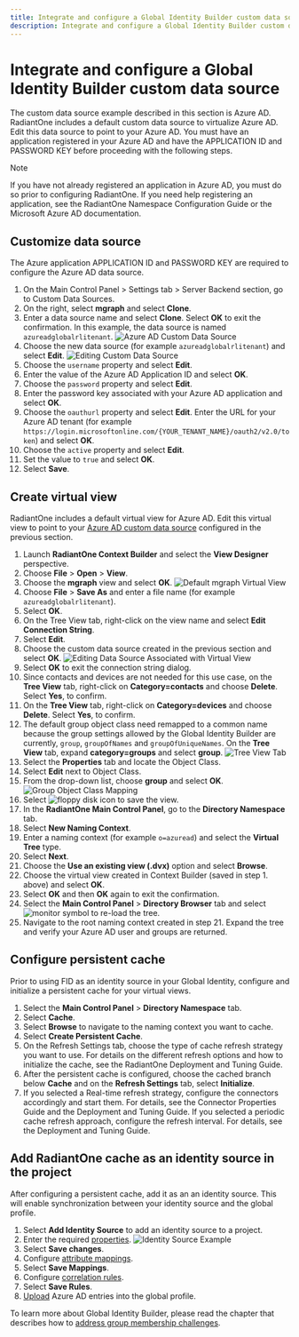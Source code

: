 ```yaml
---
title: Integrate and configure a Global Identity Builder custom data source
description: Integrate and configure a Global Identity Builder custom data source
---
```


# Integrate and configure a Global Identity Builder custom data source

The custom data source example described in this section is Azure AD. RadiantOne includes a default custom data source to virtualize Azure AD. Edit this data source to point to your Azure AD. You must have an application registered in your Azure AD and have the APPLICATION ID and PASSWORD KEY before proceeding with the following steps.

>[!note]
>If you have not already registered an application in Azure AD, you must do so prior to configuring RadiantOne. If you need help registering an application, see the RadiantOne Namespace Configuration Guide or the Microsoft Azure AD documentation.

## Customize data source

The Azure application APPLICATION ID and PASSWORD KEY are required to configure the Azure AD data source.

1. On the Main Control Panel > Settings tab > Server Backend section, go to Custom Data Sources.
1. On the right, select **mgraph** and select **Clone**.
1. Enter a data source name and select **Clone**. Select **OK** to exit the confirmation. In this example, the data source is named `azureadglobalrlitenant`.
    ![Azure AD Custom Data Source](media/image102.png)
1. Choose the new data source (for example `azureadglobalrlitenant`) and select **Edit**.
    ![Editing Custom Data Source](media/image103.png)
1. Choose the `username` property and select **Edit**.
1. Enter the value of the Azure AD Application ID and select **OK**.
1. Choose the `password` property and select **Edit**.
1. Enter the password key associated with your Azure AD application and select **OK**.
1. Choose the `oauthurl` property and select **Edit**. Enter the URL for your Azure AD tenant (for example `https://login.microsoftonline.com/{YOUR_TENANT_NAME}/oauth2/v2.0/token`) and select **OK**.
1. Choose the `active` property and select **Edit**.
1. Set the value to `true` and select **OK**.
1. Select **Save**.

## Create virtual view

RadiantOne includes a default virtual view for Azure AD. Edit this virtual view to point to your [Azure AD custom data source](#customize-data-source) configured in the previous section.

1. Launch **RadiantOne Context Builder** and select the **View Designer** perspective.
1. Choose **File** > **Open** > **View**.
1. Choose the **mgraph** view and select **OK**.
    ![Default mgraph Virtual View](media/image106.png)
1. Choose **File** > **Save As** and enter a file name (for example `azureadglobalrlitenant`).
1. Select **OK**.
1. On the Tree View tab, right-click on the view name and select **Edit Connection String**.
1. Select **Edit**.
1. Choose the custom data source created in the previous section and select **OK**.
    ![Editing Data Source Associated with Virtual View](media/image108.png)
1. Select **OK** to exit the connection string dialog.
1. Since contacts and devices are not needed for this use case, on the **Tree View** tab, right-click on **Category=contacts** and choose **Delete**. Select **Yes**, to confirm.
1. On the **Tree View** tab, right-click on **Category=devices** and choose **Delete**. Select **Yes**, to confirm.
1. The default group object class need remapped to a common name because the group settings allowed by the Global Identity Builder are currently, `group`, `groupOfNames` and `groupOfUniqueNames`. On the **Tree View** tab, expand **category=groups** and select **group**.
    ![Tree View Tab](media/image111.png)
1. Select the **Properties** tab and locate the Object Class.
1. Select **Edit** next to Object Class.
1. From the drop-down list, choose **group** and select **OK**.
    ![Group Object Class Mapping](media/image113.png)
1. Select ![floppy disk icon](media/image114.png) to save the view.
1. In the **RadiantOne Main Control Panel**, go to the **Directory Namespace** tab.
1. Select **New Naming Context**.
1. Enter a naming context (for example `o=azuread`) and select the **Virtual Tree** type.
1. Select **Next**.
1. Choose the **Use an existing view (.dvx)** option and select **Browse**.
1. Choose the virtual view created in Context Builder (saved in step 1. above) and select **OK**.
1. Select **OK** and then **OK** again to exit the confirmation.
1. Select the **Main Control Panel** > **Directory Browser** tab and select ![monitor symbol](media/image118.png) to re-load the tree.
1. Navigate to the root naming context created in step 21. Expand the tree and verify your Azure AD user and groups are returned.

## Configure persistent cache

Prior to using FID as an identity source in your Global Identity, configure and initialize a persistent cache for your virtual views.

1. Select the **Main Control Panel** > **Directory Namespace** tab.
1. Select **Cache**.
1. Select **Browse** to navigate to the naming context you want to cache.
1. Select **Create Persistent Cache**.
1. On the Refresh Settings tab, choose the type of cache refresh strategy you want to use. For details on the different refresh options and how to initialize the cache, see the RadiantOne Deployment and Tuning Guide.
1. After the persistent cache is configured, choose the cached branch below **Cache** and on the **Refresh Settings** tab, select **Initialize**.
1. If you selected a Real-time refresh strategy, configure the connectors accordingly and start them. For details, see the Connector Properties Guide and the Deployment and Tuning Guide. If you selected a periodic cache refresh approach, configure the refresh interval. For details, see the Deployment and Tuning Guide.

## Add RadiantOne cache as an identity source in the project

After configuring a persistent cache, add it as an an identity source. This will enable synchronization between your identity source and the global profile.

1. Select **Add Identity Source** to add an identity source to a project.
2. Enter the required [properties](create-projects/identity-sources.md).
    ![Identity Source Example](media/image123.png)
3. Select **Save changes**.
4. Configure [attribute mappings](create-projects/identity-sources.md#attribute-mappings).
5. Select **Save Mappings**.
6. Configure [correlation rules](create-projects/identity-sources.md#correlation-rules).
7. Select **Save Rules**.
8. [Upload](create-projects/upload.md#single-uploads) Azure AD entries into the global profile.

To learn more about Global Identity Builder, please read the chapter that describes how to [address group membership challenges](address-group-challenges/ldap-dynamic-groups.md).
